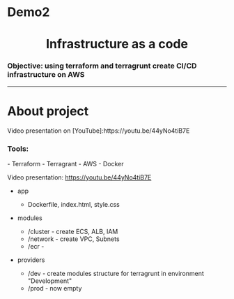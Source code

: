 # Demo2
<h1 align="center">Infrastructure as a code</h1>
<h3><b>Objective:</b> using terraform and terragrunt create CI/CD infrastructure on AWS</h3>
<hr>
<h1>About project</h1>
Video presentation on [YouTube]:https://youtu.be/44yNo4tiB7E
<h3><b>Tools:</b></h3>
    - Terraform
    - Terragrant
    - AWS
    - Docker

Video presentation: https://youtu.be/44yNo4tiB7E
- app
    - Dockerfile, index.html, style.css

- modules
    - /cluster - create ECS, ALB, IAM
    - /network - create VPC, Subnets
    - /ecr -  
- providers
    - /dev - create modules structure for terragrunt in environment "Development"
    - /prod - now empty
